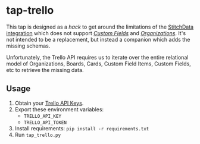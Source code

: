 # tap-trello

This tap is designed as a *hack* to get around the limitations of the [StitchData integration](https://www.stitchdata.com/integrations/trello/) which does not support [*Custom Fields*](https://developers.trello.com/reference#cardsidcustomfielditems) and [*Organizations*](https://developers.trello.com/reference#organizationsid). It's not intended to be a replacement, but instead a companion which adds the missing schemas.

Unfortunately, the Trello API requires us to iterate over the entire relational model of Organizations, Boards, Cards, Custom Field Items, Custom Fields, etc to retrieve the missing data.


## Usage

1. Obtain your [Trello API Keys](https://trello.com/app-key).
2. Export these environment variables:
   - `TRELLO_API_KEY`
   - `TRELLO_API_TOKEN`
3. Install requirements: `pip install -r requirements.txt` 
4. Run `tap_trello.py`
